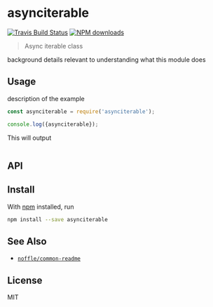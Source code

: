# asynciterable

[![Travis Build Status](https://img.shields.io/travis/parro-it/asynciterable/master.svg)](http://travis-ci.org/parro-it/asynciterable)
[![NPM downloads](https://img.shields.io/npm/dt/asynciterable.svg)](https://npmjs.org/package/asynciterable)

> Async iterable class

background details relevant to understanding what this module does

## Usage

description of the example

```js
const asynciterable = require('asynciterable');

console.log({asynciterable});
```

This will output

```
```

## API

## Install

With [npm](https://npmjs.org/) installed, run

```bash
npm install --save asynciterable
```

## See Also

- [`noffle/common-readme`](https://github.com/noffle/common-readme)

## License

MIT

